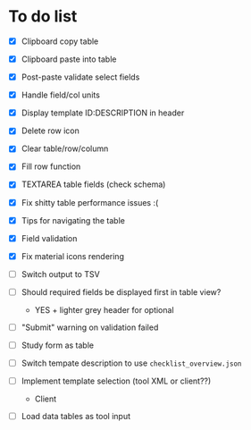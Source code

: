 # To do list

- [x] Clipboard copy table
- [x] Clipboard paste into table
- [x] Post-paste validate select fields
- [x] Handle field/col units
- [x] Display template ID:DESCRIPTION in header
- [x] Delete row icon
- [x] Clear table/row/column
- [x] Fill row function
- [x] TEXTAREA table fields (check schema)

- [x] Fix shitty table performance issues :(

- [x] Tips for navigating the table
- [x] Field validation

- [x] Fix material icons rendering
- [ ] Switch output to TSV
- [ ] Should required fields be displayed first in table view?
    - YES + lighter grey header for optional
- [ ] "Submit" warning on validation failed
- [ ] Study form as table
- [ ] Switch tempate description to use `checklist_overview.json`
- [ ] Implement template selection (tool XML or client??)
    - Client
- [ ] Load data tables as tool input
